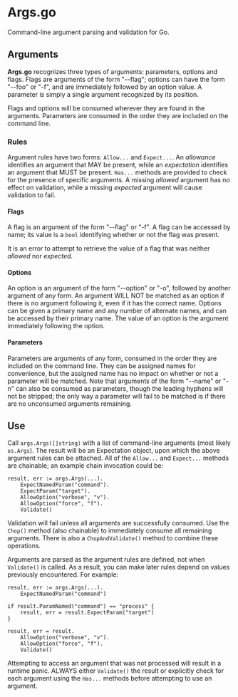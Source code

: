 # Args.go #

Command-line argument parsing and validation for Go.

## Arguments ##

**Args.go** recognizes three types of arguments: parameters, options and flags. Flags are arguments of the form "--flag"; options can have the form "--foo" or "-f", and are immediately followed by an option value. A parameter is simply a single argument recognized by its position.

Flags and options will be consumed wherever they are found in the arguments. Parameters are consumed in the order they are included on the command line.

### Rules ###

Argument rules have two forms: `Allow...` and `Expect...`. An *allowance* identifies an argument that MAY be present, while an *expectation* identifies an argument that MUST be present. `Has...` methods are provided to check for the presence of specific arguments. A missing *allowed* argument has no effect on validation, while a missing *expected* argument will cause validation to fail.

#### Flags ####

A flag is an argument of the form "--flag" or "-f". A flag can be accessed by name; its value is a `bool` identifying whether or not the flag was present.

It is an error to attempt to retrieve the value of a flag that was neither *allowed* nor *expected*.

#### Options ####

An option is an argument of the form "--option" or "-o", followed by another argument of any form. An argument WILL NOT be matched as an option if there is no argument following it, even if it has the correct name. Options can be given a primary name and any number of alternate names, and can be accessed by their primary name. The value of an option is the argument immediately following the option.

#### Parameters ####

Parameters are arguments of any form, consumed in the order they are included on the command line. They can be assigned names for convenience, but the assigned name has no impact on whether or not a parameter will be matched. Note that arguments of the form "--name" or "-n" can also be consumed as parameters, though the leading hyphens will not be stripped; the only way a parameter will fail to be matched is if there are no unconsumed arguments remaining.


## Use ##

Call `args.Args([]string)` with a list of command-line arguments (most likely `os.Args`). The result will be an Expectation object, upon which the above argument rules can be attached. All of the `Allow...` and `Expect...` methods are chainable; an example chain invocation could be:

	result, err := args.Args(...).
		ExpectNamedParam("command").
		ExpectParam("target").
		AllowOption("verbose", "v").
		AllowOption("force", "f").
		Validate()
		
Validation will fail unless all arguments are successfully consumed. Use the `Chop()` method (also chainable) to immediately consume all remaining arguments. There is also a `ChopAndValidate()` method to combine these operations.

Arguments are parsed as the argument rules are defined, not when `Validate()` is called. As a result, you can make later rules depend on values previously encountered. For example:

	result, err := args.Args(...).
		ExpectNamedParam("command")
		
	if result.ParamNamed("command") == "process" {
		result, err = result.ExpectParam("target")
	}
	
	result, err = result.
		AllowOption("verbose", "v").
		AllowOption("force", "f").
		Validate()
		
Attempting to access an argument that was not processed will result in a runtime panic. ALWAYS either `Validate()` the result or explicitly check for each argument using the `Has...` methods before attempting to use an argument.